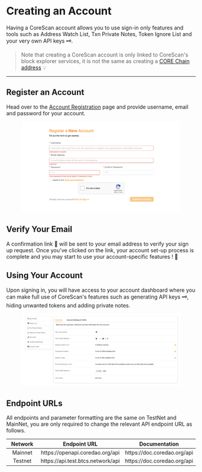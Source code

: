 # Creating an Account

Having a CoreScan account allows you to use sign-in only features and tools such as Address Watch List, Txn Private Notes, Token Ignore List and your very own API keys 🗝.

> Note that creating a CoreScan account is only linked to CoreScan's block explorer services, it is not the same as creating a [CORE Chain address](https://info.etherscan.com/what-is-an-ethereum-address/) 💡

***

## Register an Account

Head over to the [Account Registration](https://scan.coredao.org/register) page and provide username, email and password for your account.

<figure><img src="../.gitbook/assets/image (2).png" alt=""><figcaption></figcaption></figure>

## Verify Your Email

A confirmation link 🔗 will be sent to your email address to verify your sign up request. Once you've clicked on the link, your account set-up process is complete and you may start to use your account-specific features ! 🎉

## Using Your Account

Upon signing in, you will have access to your account dashboard where you can make full use of CoreScan's features such as generating API keys 🗝, hiding unwanted tokens and adding private notes.

<figure><img src="../.gitbook/assets/image.png" alt=""><figcaption></figcaption></figure>

## Endpoint URLs

All endpoints and parameter formatting are the same on TestNet and MainNet, you are only required to change the relevant API endpoint URL as follows.

<table><thead><tr><th width="155.33333333333331" align="center">Network</th><th align="center">Endpoint URL</th><th align="center">Documentation</th></tr></thead><tbody><tr><td align="center">Mainnet</td><td align="center">https://openapi.coredao.org/api</td><td align="center">https://doc.coredao.org/api</td></tr><tr><td align="center">Testnet</td><td align="center">https://api.test.btcs.network/api</td><td align="center">https://doc.coredao.org/api</td></tr></tbody></table>
